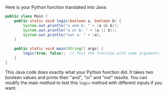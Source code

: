  Here is your Python function translated into Java:

```java
public class Main {
    public static void logic(boolean a, boolean b) {
        System.out.println("a and b: " + (a && b));
        System.out.println("a or b: " + (a || b));
        System.out.println("not a: " + !a);
    }
  
    public static void main(String[] args) {
        logic(true, false);  // Test the function with some arguments
    }
}
```

This Java code does exactly what your Python function did. It takes two boolean values and prints their "and", "or" and "not" results. You can modify the main method to test this `logic` method with different inputs if you want.
